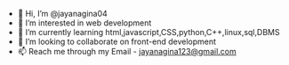 - 👋 Hi, I’m @jayanagina04
- 👀 I’m interested in web development 
- 🌱 I’m currently learning html,javascript,CSS,python,C++,linux,sql,DBMS
- 💞️ I’m looking to collaborate on front-end development 
- 📫 Reach me through my Email - jayanagina123@gmail.com

<!---
jayanagina04/jayanagina04 is a ✨ special ✨ repository because its `README.md` (this file) appears on your GitHub profile.
You can click the Preview link to take a look at your changes.
--->
